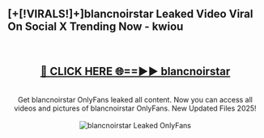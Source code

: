 <h2>[+[!VIRALS!]+]blancnoirstar Leaked Video Viral On Social X Trending Now - kwiou</h2>
<br>
<div align="center">
<h2><a href="https://libra.edu.pl?blancnoirstar" rel="nofollow">🔴 CLICK HERE 🌐==►► blancnoirstar</a></h2>
<br>
Get blancnoirstar OnlyFans leaked all content. Now you can access all videos and pictures of blancnoirstar OnlyFans. New Updated Files 2025!
<br>
<br>
<a href="https://libra.edu.pl?blancnoirstar" rel="nofollow" data-target="animated-image.originalLink"><img src="https://i.ibb.co.com/WyWwxjT/player-gif2.gif" alt="blancnoirstar Leaked OnlyFans" style="max-width: 100%; display: inline-block;" data-target="animated-image.originalImage"></a>
</div>
<br>